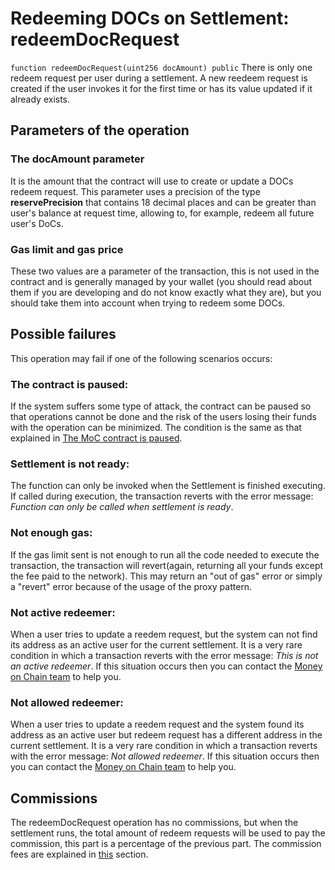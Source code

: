 # Redeeming DOCs on Settlement: redeemDocRequest

`function redeemDocRequest(uint256 docAmount) public`
There is only one redeem request per user during a settlement. A new reedeem request is created if the user invokes it for the first time or has its value updated if it already exists.

## Parameters of the operation

### The docAmount parameter

It is the amount that the contract will use to create or update a DOCs redeem request.
This parameter uses a precision of the type **reservePrecision** that contains 18 decimal places and can be greater than user's balance at request time, allowing to, for example, redeem all future user's DoCs.

### Gas limit and gas price

These two values are a parameter of the transaction, this is not used in the contract and is generally managed by your wallet (you should read about them if you are developing and do not know exactly what they are), but you should take them into account when trying to redeem some DOCs.

## Possible failures

This operation may fail if one of the following scenarios occurs:

### The contract is paused:

If the system suffers some type of attack, the contract can be paused so that operations cannot be done and the risk of the users losing their funds with the operation can be minimized. The condition is the same as that explained in [The MoC contract is paused](integration/minting-docs.md#the-MoC-contract-is-paused).

### Settlement is not ready:

The function can only be invoked when the Settlement is finished executing. If called during execution, the transaction reverts with the error message: _Function can only be called when settlement is ready_.

### Not enough gas:

If the gas limit sent is not enough to run all the code needed to execute the transaction, the transaction will revert(again, returning all your funds except the fee paid to the network). This may return an "out of gas" error or simply a "revert" error because of the usage of the proxy pattern.

### Not active redeemer:

When a user tries to update a reedem request, but the system can not find its address as an active user for the current settlement. It is a very rare condition in which a transaction reverts with the error message: _This is not an active redeemer_.
If this situation occurs then you can contact the [Money on Chain team](https://moneyonchain.com/) to help you.

### Not allowed redeemer:

When a user tries to update a reedem request and the system found its address as an active user but redeem request has a different address in the current settlement. It is a very rare condition in which a transaction reverts with the error message: _Not allowed redeemer_.
If this situation occurs then you can contact the [Money on Chain team](https://moneyonchain.com/) to help you.

## Commissions

The redeemDocRequest operation has no commissions, but when the settlement runs, the total amount of redeem requests will be used to pay the commission, this part is a percentage of the previous part. The commission fees are explained in [this](integration/commission-fees-values.md) section.
